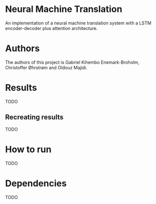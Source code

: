# Neural Machine Translation
An implementation of a neural machine translation system with a LSTM encoder-decoder plus attention architecture.

# Authors
The authors of this project is Gabriel Kihembo Enemark-Broholm, Christoffer Øhrstrøm and Oldouz Majidi.

# Results
TODO

## Recreating results
TODO

# How to run
TODO

# Dependencies
TODO
